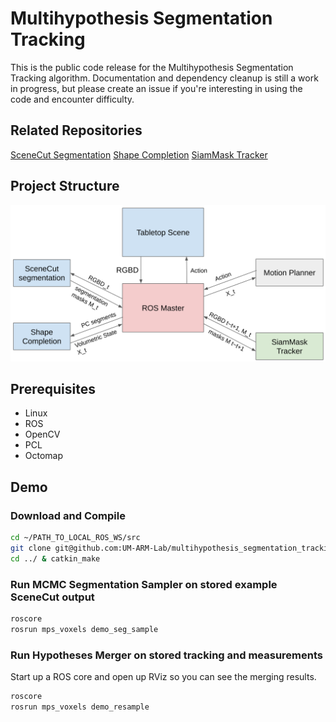 # Multihypothesis Segmentation Tracking

This is the public code release for the Multihypothesis Segmentation Tracking algorithm.
Documentation and dependency cleanup is still a work in progress, but please create an issue if you're interesting in using the code and encounter difficulty.

## Related Repositories

[SceneCut Segmentation](https://github.com/UM-ARM-Lab/scenecut-segmentation)
[Shape Completion](https://github.com/UM-ARM-Lab/mps_shape_completion)
[SiamMask Tracker](https://github.com/UM-ARM-Lab/SiamMask)

## Project Structure

![Project Structure](code_structure.png)

## Prerequisites

* Linux
* ROS
* OpenCV
* PCL
* Octomap

## Demo

### Download and Compile

```bash
cd ~/PATH_TO_LOCAL_ROS_WS/src
git clone git@github.com:UM-ARM-Lab/multihypothesis_segmentation_tracking.git
cd ../ & catkin_make
```

### Run MCMC Segmentation Sampler on stored example SceneCut output

```bash
roscore
rosrun mps_voxels demo_seg_sample
```

### Run Hypotheses Merger on stored tracking and measurements

Start up a ROS core and open up RViz so you can see the merging results.

```bash
roscore
rosrun mps_voxels demo_resample
```
